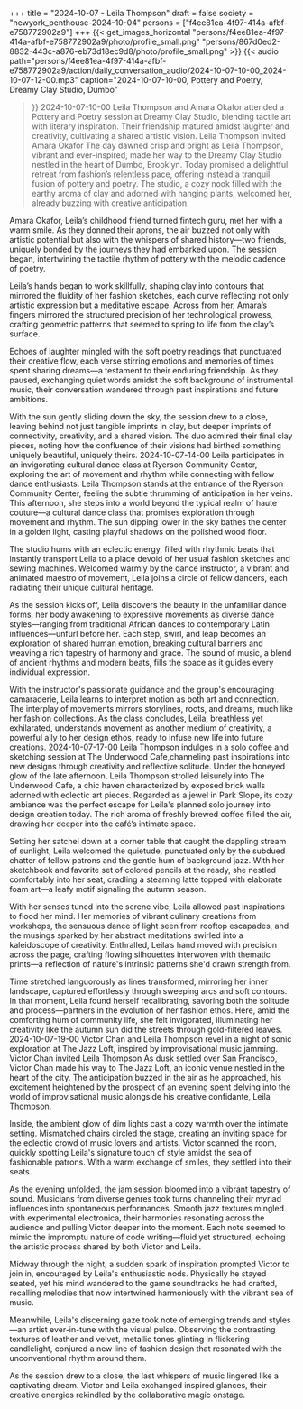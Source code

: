 +++
title = "2024-10-07 - Leila Thompson"
draft = false
society = "newyork_penthouse-2024-10-04"
persons = ["f4ee81ea-4f97-414a-afbf-e758772902a9"]
+++
{{< get_images_horizontal "persons/f4ee81ea-4f97-414a-afbf-e758772902a9/photo/profile_small.png" "persons/867d0ed2-8832-443c-a876-eb73d18ec9d8/photo/profile_small.png" >}}
{{< audio
    path="persons/f4ee81ea-4f97-414a-afbf-e758772902a9/action/daily_conversation_audio/2024-10-07-10-00_2024-10-07-12-00.mp3" 
    caption="2024-10-07-10-00, Pottery and Poetry, Dreamy Clay Studio, Dumbo"
>}}
2024-10-07-10-00
Leila Thompson and Amara Okafor attended a Pottery and Poetry session at Dreamy Clay Studio, blending tactile art with literary inspiration. Their friendship matured amidst laughter and creativity, cultivating a shared artistic vision.
Leila Thompson invited Amara Okafor
The day dawned crisp and bright as Leila Thompson, vibrant and ever-inspired, made her way to the Dreamy Clay Studio nestled in the heart of Dumbo, Brooklyn. Today promised a delightful retreat from fashion’s relentless pace, offering instead a tranquil fusion of pottery and poetry. The studio, a cozy nook filled with the earthy aroma of clay and adorned with hanging plants, welcomed her, already buzzing with creative anticipation.

Amara Okafor, Leila’s childhood friend turned fintech guru, met her with a warm smile. As they donned their aprons, the air buzzed not only with artistic potential but also with the whispers of shared history—two friends, uniquely bonded by the journeys they had embarked upon. The session began, intertwining the tactile rhythm of pottery with the melodic cadence of poetry.

Leila’s hands began to work skillfully, shaping clay into contours that mirrored the fluidity of her fashion sketches, each curve reflecting not only artistic expression but a meditative escape. Across from her, Amara’s fingers mirrored the structured precision of her technological prowess, crafting geometric patterns that seemed to spring to life from the clay’s surface.

Echoes of laughter mingled with the soft poetry readings that punctuated their creative flow, each verse stirring emotions and memories of times spent sharing dreams—a testament to their enduring friendship. As they paused, exchanging quiet words amidst the soft background of instrumental music, their conversation wandered through past inspirations and future ambitions.

With the sun gently sliding down the sky, the session drew to a close, leaving behind not just tangible imprints in clay, but deeper imprints of connectivity, creativity, and a shared vision. The duo admired their final clay pieces, noting how the confluence of their visions had birthed something uniquely beautiful, uniquely theirs.
2024-10-07-14-00
Leila participates in an invigorating cultural dance class at Ryerson Community Center, exploring the art of movement and rhythm while connecting with fellow dance enthusiasts.
Leila Thompson stands at the entrance of the Ryerson Community Center, feeling the subtle thrumming of anticipation in her veins. This afternoon, she steps into a world beyond the typical realm of haute couture—a cultural dance class that promises exploration through movement and rhythm. The sun dipping lower in the sky bathes the center in a golden light, casting playful shadows on the polished wood floor.

The studio hums with an eclectic energy, filled with rhythmic beats that instantly transport Leila to a place devoid of her usual fashion sketches and sewing machines. Welcomed warmly by the dance instructor, a vibrant and animated maestro of movement, Leila joins a circle of fellow dancers, each radiating their unique cultural heritage.

As the session kicks off, Leila discovers the beauty in the unfamiliar dance forms, her body awakening to expressive movements as diverse dance styles—ranging from traditional African dances to contemporary Latin influences—unfurl before her. Each step, swirl, and leap becomes an exploration of shared human emotion, breaking cultural barriers and weaving a rich tapestry of harmony and grace. The sound of music, a blend of ancient rhythms and modern beats, fills the space as it guides every individual expression.

With the instructor's passionate guidance and the group's encouraging camaraderie, Leila learns to interpret motion as both art and connection. The interplay of movements mirrors storylines, roots, and dreams, much like her fashion collections. As the class concludes, Leila, breathless yet exhilarated, understands movement as another medium of creativity, a powerful ally to her design ethos, ready to infuse new life into future creations.
2024-10-07-17-00
Leila Thompson indulges in a solo coffee and sketching session at The Underwood Cafe,channeling past inspirations into new designs through creativity and reflective solitude.
Under the honeyed glow of the late afternoon, Leila Thompson strolled leisurely into The Underwood Cafe, a chic haven characterized by exposed brick walls adorned with eclectic art pieces. Regarded as a jewel in Park Slope, its cozy ambiance was the perfect escape for Leila's planned solo journey into design creation today. The rich aroma of freshly brewed coffee filled the air, drawing her deeper into the café’s intimate space.

Setting her satchel down at a corner table that caught the dappling stream of sunlight, Leila welcomed the quietude, punctuated only by the subdued chatter of fellow patrons and the gentle hum of background jazz. With her sketchbook and favorite set of colored pencils at the ready, she nestled comfortably into her seat, cradling a steaming latte topped with elaborate foam art—a leafy motif signaling the autumn season.

With her senses tuned into the serene vibe, Leila allowed past inspirations to flood her mind. Her memories of vibrant culinary creations from workshops, the sensuous dance of light seen from rooftop escapades, and the musings sparked by her abstract meditations swirled into a kaleidoscope of creativity. Enthralled, Leila’s hand moved with precision across the page, crafting flowing silhouettes interwoven with thematic prints—a reflection of nature's intrinsic patterns she'd drawn strength from.

Time stretched languorously as lines transformed, mirroring her inner landscape, captured effortlessly through sweeping arcs and soft contours. In that moment, Leila found herself recalibrating, savoring both the solitude and process—partners in the evolution of her fashion ethos. Here, amid the comforting hum of community life, she felt invigorated, illuminating her creativity like the autumn sun did the streets through gold-filtered leaves.
2024-10-07-19-00
Victor Chan and Leila Thompson revel in a night of sonic exploration at The Jazz Loft, inspired by improvisational music jamming.
Victor Chan invited Leila Thompson
As dusk settled over San Francisco, Victor Chan made his way to The Jazz Loft, an iconic venue nestled in the heart of the city. The anticipation buzzed in the air as he approached, his excitement heightened by the prospect of an evening spent delving into the world of improvisational music alongside his creative confidante, Leila Thompson.  

Inside, the ambient glow of dim lights cast a cozy warmth over the intimate setting. Mismatched chairs circled the stage, creating an inviting space for the eclectic crowd of music lovers and artists. Victor scanned the room, quickly spotting Leila's signature touch of style amidst the sea of fashionable patrons. With a warm exchange of smiles, they settled into their seats.

As the evening unfolded, the jam session bloomed into a vibrant tapestry of sound. Musicians from diverse genres took turns channeling their myriad influences into spontaneous performances. Smooth jazz textures mingled with experimental electronica, their harmonies resonating across the audience and pulling Victor deeper into the moment. Each note seemed to mimic the impromptu nature of code writing—fluid yet structured, echoing the artistic process shared by both Victor and Leila.

Midway through the night, a sudden spark of inspiration prompted Victor to join in, encouraged by Leila's enthusiastic nods. Physically he stayed seated, yet his mind wandered to the game soundtracks he had crafted, recalling melodies that now intertwined harmoniously with the vibrant sea of music.

Meanwhile, Leila's discerning gaze took note of emerging trends and styles—an artist ever-in-tune with the visual pulse. Observing the contrasting textures of leather and velvet, metallic tones glinting in flickering candlelight, conjured a new line of fashion design that resonated with the unconventional rhythm around them.

As the session drew to a close, the last whispers of music lingered like a captivating dream. Victor and Leila exchanged inspired glances, their creative energies rekindled by the collaborative magic onstage.
